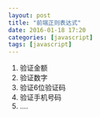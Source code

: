 ```yaml
---
layout: post
title: "前端正则表达式"
date: 2016-01-18 17:20
categories: [javascript]
tags: [javascript]
---
```


1. 验证金额
2. 验证数字
3. 验证6位验证码
4. 验证手机号码
5.  ....